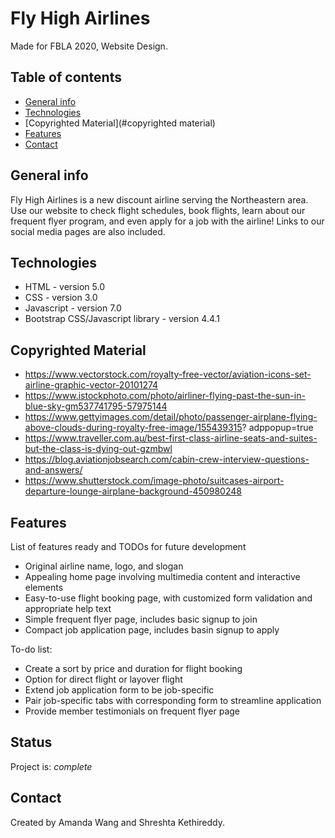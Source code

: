 # Fly High Airlines 
Made for FBLA 2020, Website Design. 
 
## Table of contents
* [General info](#general-info)
* [Technologies](#technologies)
* [Copyrighted Material](#copyrighted material)
* [Features](#features)
* [Contact](#contact)
 
## General info
Fly High Airlines is a new discount airline serving the Northeastern area. Use our website to check flight schedules, book flights, learn about our frequent flyer program, and even apply for a job with the airline! Links to our social media pages are also included.
 
## Technologies
* HTML - version 5.0
* CSS - version 3.0
* Javascript - version 7.0
* Bootstrap CSS/Javascript library - version 4.4.1
 
## Copyrighted Material
* https://www.vectorstock.com/royalty-free-vector/aviation-icons-set-airline-graphic-vector-20101274
* https://www.istockphoto.com/photo/airliner-flying-past-the-sun-in-blue-sky-gm537741795-57975144
* https://www.gettyimages.com/detail/photo/passenger-airplane-flying-above-clouds-during-royalty-free-image/155439315?   adppopup=true
* https://www.traveller.com.au/best-first-class-airline-seats-and-suites-but-the-class-is-dying-out-gzmbwl
* https://blog.aviationjobsearch.com/cabin-crew-interview-questions-and-answers/
* https://www.shutterstock.com/image-photo/suitcases-airport-departure-lounge-airplane-background-450980248
 
## Features
List of features ready and TODOs for future development
* Original airline name, logo, and slogan
* Appealing home page involving multimedia content and interactive elements
* Easy-to-use flight booking page, with customized form validation and appropriate help text
* Simple frequent flyer page, includes basic signup to join
* Compact job application page, includes basin signup to apply
 
To-do list:
* Create a sort by price and duration for flight booking
* Option for direct flight or layover flight
* Extend job application form to be job-specific
* Pair job-specific tabs with corresponding form to streamline application
* Provide member testimonials on frequent flyer page
 
## Status
Project is: _complete_
 
## Contact
Created by Amanda Wang and Shreshta Kethireddy. 
 
